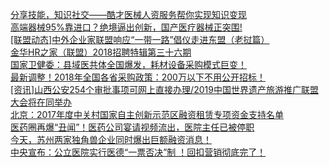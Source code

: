   
[分享技能，知识社交——酷才医械人资服务帮你实现知识变现](http://www.dianyue.me/archives/643/upe367obapm4t88m/)  
[高端器械95%靠进口？绝境逼出创新，国产医疗器械正突围!](http://www.dianyue.me/archives/915/jek10jobmz6md1rd/)  
[[联盟动态]中外企业家联盟响应“一带一路”倡仪走进东盟（老挝篇）](http://www.dianyue.me/archives/553/rbu65r5eaefw4ts5/)  
[金华HR之家（联盟）2018招聘特辑第三十六期](http://www.dianyue.me/archives/572/y49fo2def26v7777/)  
[国家卫健委：县域医共体全国爆发，耗材设备采购模式巨变！](http://www.dianyue.me/archives/447/crvdqom2fp05jht6/)  
[最新调整！2018年全国各省采购政策：200万以下不用公开招标！](http://www.dianyue.me/archives/732/8wphtzav7iv7t6wx/)  
[[资讯]山西公安254个审批事项可网上直接办理/2019中国世界遗产旅游推广联盟大会将在同举办](http://www.dianyue.me/archives/165/s88sgndmd4xo0jzr/)  
[北京：2017年度中关村国家自主创新示范区融资租赁专项资金支持名单](http://www.dianyue.me/archives/724/ygwkv7m0jguyigt1/)  
[医药圈再爆“丑闻”！医药公司宴请视频流出，医院主任已被停职](http://www.dianyue.me/archives/792/j4yu44jwjl1qagxr/)  
[今天，苏州两家独角兽企业同时爆出巨额融资消息！](http://www.dianyue.me/archives/806/60m32lq33y3e4bz1/)  
[中央宣布：公立医院实行医德“一票否决”制 ！回扣营销彻底完了！](http://www.dianyue.me/archives/442/f1goux8bepa9214m/)